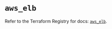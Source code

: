 # `aws_elb`

Refer to the Terraform Registry for docs: [`aws_elb`](https://registry.terraform.io/providers/hashicorp/aws/6.6.0/docs/resources/elb).
